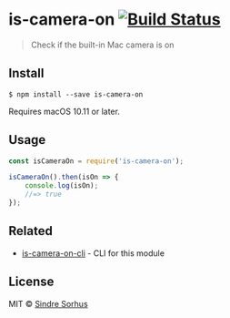 # is-camera-on [![Build Status](https://travis-ci.org/sindresorhus/node-is-camera-on.svg?branch=master)](https://travis-ci.org/sindresorhus/node-is-camera-on)

> Check if the built-in Mac camera is on


## Install

```
$ npm install --save is-camera-on
```

Requires macOS 10.11 or later.


## Usage

```js
const isCameraOn = require('is-camera-on');

isCameraOn().then(isOn => {
	console.log(isOn);
	//=> true
});
```


## Related

- [is-camera-on-cli](https://github.com/sindresorhus/is-camera-on-cli) - CLI for this module


## License

MIT © [Sindre Sorhus](https://sindresorhus.com)

